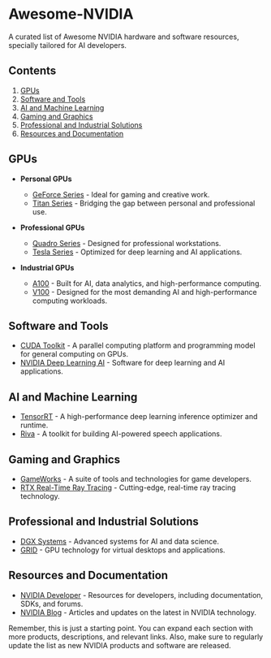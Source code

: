 # Awesome-NVIDIA

A curated list of Awesome NVIDIA hardware and software resources, specially tailored for AI developers. 

## Contents
1. [GPUs](#gpus)
2. [Software and Tools](#software-and-tools)
3. [AI and Machine Learning](#ai-and-machine-learning)
4. [Gaming and Graphics](#gaming-and-graphics)
5. [Professional and Industrial Solutions](#professional-and-industrial-solutions)
6. [Resources and Documentation](#resources-and-documentation)

## GPUs
- **Personal GPUs**
  - [GeForce Series](https://www.nvidia.com/en-us/geforce/) - Ideal for gaming and creative work.
  - [Titan Series](https://www.nvidia.com/en-us/titan/) - Bridging the gap between personal and professional use.

- **Professional GPUs**
  - [Quadro Series](https://www.nvidia.com/en-us/design-visualization/quadro/) - Designed for professional workstations.
  - [Tesla Series](https://www.nvidia.com/en-us/data-center/tesla/) - Optimized for deep learning and AI applications.

- **Industrial GPUs**
  - [A100](https://www.nvidia.com/en-us/data-center/a100/) - Built for AI, data analytics, and high-performance computing.
  - [V100](https://www.nvidia.com/en-us/data-center/v100/) - Designed for the most demanding AI and high-performance computing workloads.

## Software and Tools
- [CUDA Toolkit](https://developer.nvidia.com/cuda-toolkit) - A parallel computing platform and programming model for general computing on GPUs.
- [NVIDIA Deep Learning AI](https://www.nvidia.com/en-us/deep-learning-ai/) - Software for deep learning and AI applications.

## AI and Machine Learning
- [TensorRT](https://developer.nvidia.com/tensorrt) - A high-performance deep learning inference optimizer and runtime.
- [Riva](https://developer.nvidia.com/riva) - A toolkit for building AI-powered speech applications.

## Gaming and Graphics
- [GameWorks](https://developer.nvidia.com/gameworks) - A suite of tools and technologies for game developers.
- [RTX Real-Time Ray Tracing](https://www.nvidia.com/en-us/geforce/technologies/rtx/) - Cutting-edge, real-time ray tracing technology.

## Professional and Industrial Solutions
- [DGX Systems](https://www.nvidia.com/en-us/data-center/dgx-systems/) - Advanced systems for AI and data science.
- [GRID](https://www.nvidia.com/en-us/design-visualization/grid/) - GPU technology for virtual desktops and applications.

## Resources and Documentation
- [NVIDIA Developer](https://developer.nvidia.com/) - Resources for developers, including documentation, SDKs, and forums.
- [NVIDIA Blog](https://blogs.nvidia.com/) - Articles and updates on the latest in NVIDIA technology.

Remember, this is just a starting point. You can expand each section with more products, descriptions, and relevant links. Also, make sure to regularly update the list as new NVIDIA products and software are released.
